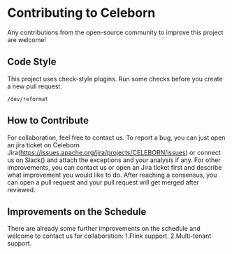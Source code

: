 # Contributing to Celeborn
Any contributions from the open-source community to improve this project are welcome!

## Code Style
This project uses check-style plugins. Run some checks before you create a new pull request.

```shell
/dev/reformat
```

## How to Contribute
For collaboration, feel free to contact us. To report a bug, you can just open an jira ticket on Celeborn
Jira(https://issues.apache.org/jira/projects/CELEBORN/issues) or connect us on Slack() and attach the exceptions and your analysis if any.
For other improvements, you can contact us or open an Jira ticket first and describe what improvement you would like to do. 
After reaching a consensus, you can open a pull request and your pull request will get merged after reviewed.

## Improvements on the Schedule
There are already some further improvements on the schedule and welcome to contact us for collaboration:
1.Flink support.
2.Multi-tenant support.
